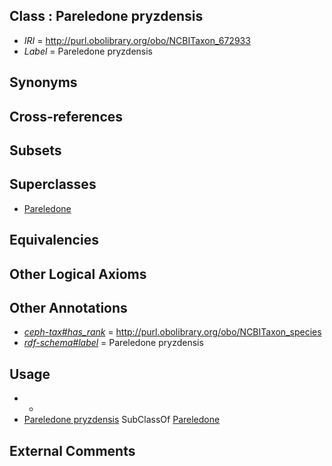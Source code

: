 
## Class : Pareledone pryzdensis

 * *IRI* = http://purl.obolibrary.org/obo/NCBITaxon_672933
 * *Label* = Pareledone pryzdensis

## Synonyms


## Cross-references


## Subsets


## Superclasses

 * [Pareledone](../../NCBITaxon/43/NCBITaxon_158843.md)

## Equivalencies


## Other Logical Axioms


## Other Annotations

 * *[ceph-tax#has_rank](../../ceph-tax#has/nk/ceph-tax#has_rank.md)* = http://purl.obolibrary.org/obo/NCBITaxon_species
 * *[rdf-schema#label](../../el/rdf-schema#label.md)* = Pareledone pryzdensis

## Usage

 * -
 * [Pareledone pryzdensis](../../NCBITaxon/33/NCBITaxon_672933.md) SubClassOf [Pareledone](../../NCBITaxon/43/NCBITaxon_158843.md)

## External Comments

